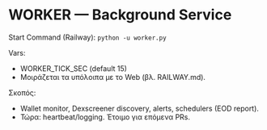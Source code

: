 # WORKER — Background Service

Start Command (Railway): `python -u worker.py`

Vars:
- WORKER_TICK_SEC (default 15)
- Μοιράζεται τα υπόλοιπα με το Web (βλ. RAILWAY.md).

Σκοπός:
- Wallet monitor, Dexscreener discovery, alerts, schedulers (EOD report).
- Τώρα: heartbeat/logging. Έτοιμο για επόμενα PRs.
